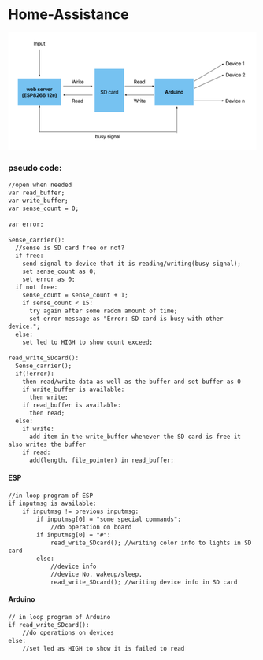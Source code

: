 # Home-Assistance


![esp-mm-ard](https://github.com/NME-rahul/Home-Assistance/blob/main/images/esp-mm-ard.png)


### pseudo code:
    
    //open when needed
    var read_buffer;
    var write_buffer;
    var sense_count = 0;

    var error;

    Sense_carrier():
      //sense is SD card free or not?
      if free:
        send signal to device that it is reading/writing(busy signal);
        set sense_count as 0;
        set error as 0;
      if not free:
        sense_count = sense_count + 1;
        if sense_count < 15:
          try again after some radom amount of time;
          set error message as "Error: SD card is busy with other device.";
      else:
        set led to HIGH to show count exceed;

    read_write_SDcard():
      Sense_carrier();
      if(!error):
        then read/write data as well as the buffer and set buffer as 0
        if write_buffer is available:
          then write;
        if read_buffer is available:
          then read;
      else:
        if write:
          add item in the write_buffer whenever the SD card is free it also writes the buffer
        if read:
          add(length, file_pointer) in read_buffer;


#### ESP

    //in loop program of ESP
    if inputmsg is available:
        if inputmsg != previous inputmsg:
            if inputmsg[0] = "some special commands":
                //do operation on board
            if inputmsg[0] = "#":
                read_write_SDcard(); //writing color info to lights in SD card
            else:
                //device info
                //device No, wakeup/sleep, 
                read_write_SDcard(); //writing device info in SD card
                 
                 
                 
                 
#### Arduino
              
    // in loop program of Arduino
    if read_write_SDcard():
        //do operations on devices
    else:
        //set led as HIGH to show it is failed to read
